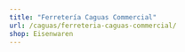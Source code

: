 ```yaml
---
title: "Ferretería Caguas Commercial"
url: /caguas/ferreteria-caguas-commercial/
shop: Eisenwaren
---
```

